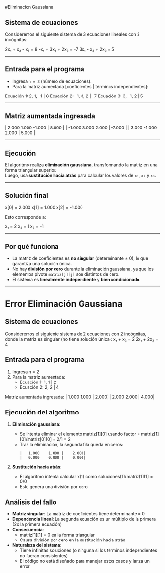 #Eliminacion Gaussiana 

## Sistema de ecuaciones

Consideremos el siguiente sistema de 3 ecuaciones lineales con 3 incógnitas:

2x₁ + x₂ - x₃ = 8 -x₁ + 3x₂ + 2x₃ = -7 3x₁ - x₂ + 2x₃ = 5


---

## Entrada para el programa

- Ingresa `n = 3` (número de ecuaciones).
- Para la matriz aumentada \[coeficientes | términos independientes\]:

Ecuación 1:   2,  1, -1  |   8
Ecuación 2:  -1,  3,  2  |  -7
Ecuación 3:   3, -1,  2  |   5


---

## Matriz aumentada ingresada

|   2.000    1.000   -1.000  |   8.000 |
|  -1.000    3.000    2.000  |  -7.000 |
|   3.000   -1.000    2.000  |   5.000 |


---

## Ejecución

El algoritmo realiza **eliminación gaussiana**, transformando la matriz en una forma triangular superior.  
Luego, usa **sustitución hacia atrás** para calcular los valores de `x₁`, `x₂` y `x₃`.

---

## Solución final

x[0] = 2.000
x[1] = 1.000
x[2] = -1.000


Esto corresponde a:

x₁ = 2
x₂ = 1
x₃ = -1

---

## Por qué funciona

- La matriz de coeficientes es **no singular** (determinante ≠ 0), lo que garantiza una solución única.
- No hay **división por cero** durante la eliminación gaussiana, ya que los elementos pivote `matriz[j][j]` son distintos de cero.
- El sistema es **linealmente independiente** y **bien condicionado**.

------------------------------------------------------------------------------------------------------------------------------------------

# Error Eliminación Gaussiana

## Sistema de ecuaciones
Consideremos el siguiente sistema de 2 ecuaciones con 2 incógnitas, donde la matriz es singular (no tiene solución única):
x₁ + x₂ = 2
2x₁ + 2x₂ = 4


## Entrada para el programa
1. Ingresa n = 2
2. Para la matriz aumentada:
   - Ecuación 1: 1, 1 | 2
   - Ecuación 2: 2, 2 | 4

Matriz aumentada ingresada:
| 1.000 1.000 | 2.000|
| 2.000 2.000 | 4.000|


## Ejecución del algoritmo
1. **Eliminación gaussiana**:
   - Se intenta eliminar el elemento matriz[1][0] usando factor = matriz[1][0]/matriz[0][0] = 2/1 = 2
   - Tras la eliminación, la segunda fila queda en ceros:
     ```
     |   1.000    1.000 |    2.000|
     |   0.000    0.000 |    0.000|
     ```

2. **Sustitución hacia atrás**:
   - El algoritmo intenta calcular x[1] como soluciones[1]/matriz[1][1] = 0/0
   - Esto genera una división por cero

## Análisis del fallo
- **Matriz singular**: La matriz de coeficientes tiene determinante = 0
- **Dependencia lineal**: La segunda ecuación es un múltiplo de la primera (2x la primera ecuación)
- **Consecuencia**:
  - matriz[1][1] = 0 en la forma triangular
  - Causa división por cero en la sustitución hacia atrás
- **Naturaleza del sistema**:
  - Tiene infinitas soluciones (o ninguna si los términos independientes no fueran consistentes)
  - El código no está diseñado para manejar estos casos y lanza un error
